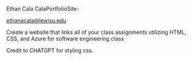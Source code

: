 Ethan Cala CalaPortfolioSite- 

ethanacala@lewisu.edu

Create a website that links all of your class assignments utilizing HTML, CSS, and Azure for software engineering class


Credit to CHATGPT for styling css.
